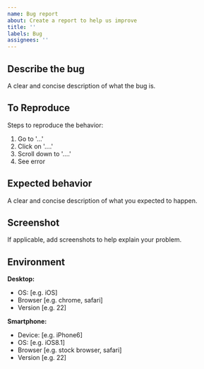 ```yaml
---
name: Bug report
about: Create a report to help us improve
title: ''
labels: Bug
assignees: ''
---
```


<!-- Template from tui.chart -->

## Describe the bug

A clear and concise description of what the bug is.

## To Reproduce

Steps to reproduce the behavior:

1. Go to '...'
2. Click on '....'
3. Scroll down to '....'
4. See error

## Expected behavior

A clear and concise description of what you expected to happen.

## Screenshot

If applicable, add screenshots to help explain your problem.

## Environment

**Desktop:**

- OS: [e.g. iOS]
- Browser [e.g. chrome, safari]
- Version [e.g. 22]

**Smartphone:**

- Device: [e.g. iPhone6]
- OS: [e.g. iOS8.1]
- Browser [e.g. stock browser, safari]
- Version [e.g. 22]
